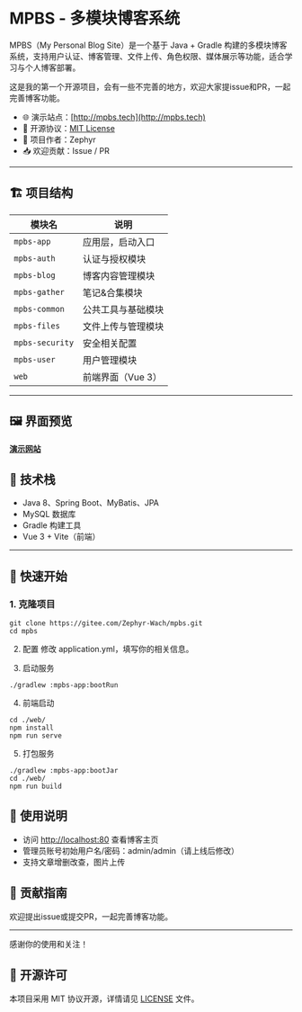 # MPBS - 多模块博客系统

MPBS（My Personal Blog Site）是一个基于 Java + Gradle 构建的多模块博客系统，支持用户认证、博客管理、文件上传、角色权限、媒体展示等功能，适合学习与个人博客部署。


这是我的第一个开源项目，会有一些不完善的地方，欢迎大家提issue和PR，一起完善博客功能。


- 🌐 演示站点：[http://mpbs.tech](http://mpbs.tech)
- 🪪 开源协议：[MIT License](LICENSE)
- 👤 项目作者：Zephyr
- 📥 欢迎贡献：Issue / PR

---

## 🏗️ 项目结构

| 模块名             | 说明          |
|-----------------|-------------|
| `mpbs-app`      | 应用层，启动入口    |
| `mpbs-auth`     | 认证与授权模块     |
| `mpbs-blog`     | 博客内容管理模块    |
| `mpbs-gather`   | 笔记&合集模块     |
| `mpbs-common`   | 公共工具与基础模块   |
| `mpbs-files`    | 文件上传与管理模块   |
| `mpbs-security` | 安全相关配置      |
| `mpbs-user`     | 用户管理模块      |
| `web`           | 前端界面（Vue 3） |
---

## 🖼️ 界面预览

**[演示网站](http://mpbs.tech)**

## 🧰 技术栈

- Java 8、Spring Boot、MyBatis、JPA
- MySQL 数据库
- Gradle 构建工具
- Vue 3 + Vite（前端）

---

## 🚀 快速开始

### 1. 克隆项目

```
git clone https://gitee.com/Zephyr-Wach/mpbs.git
cd mpbs
```

2. 配置
   修改 application.yml，填写你的相关信息。

3. 启动服务
```
./gradlew :mpbs-app:bootRun
```
4. 前端启动
```
cd ./web/
npm install
npm run serve
```

5. 打包服务
```
./gradlew :mpbs-app:bootJar
cd ./web/
npm run build
```

## 📘 使用说明

* 访问 [http://localhost:80](http://localhost:80) 查看博客主页
* 管理员账号初始用户名/密码：admin/admin（请上线后修改）
* 支持文章增删改查，图片上传

## 🤝 贡献指南

欢迎提出issue或提交PR，一起完善博客功能。

---

感谢你的使用和关注！

## 📄 开源许可
本项目采用 MIT 协议开源，详情请见 [LICENSE](./LICENSE) 文件。
